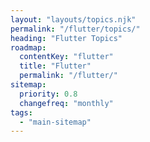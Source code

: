```yaml
---
layout: "layouts/topics.njk"
permalink: "/flutter/topics/"
heading: "Flutter Topics"
roadmap:
  contentKey: "flutter"
  title: "Flutter"
  permalink: "/flutter/"
sitemap:
  priority: 0.8
  changefreq: "monthly"
tags:
  - "main-sitemap"
---
```


